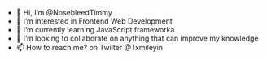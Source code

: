 - 👋 Hi, I’m @NosebleedTimmy
- 👀 I’m interested in Frontend Web Development
- 🌱 I’m currently learning JavaScript frameworka
- 💞️ I’m looking to collaborate on anything that can improve my knowledge
- 📫 How to reach me? on Twiiter @Txmileyin

<!---
NosebleedTimmy/NosebleedTimmy is a ✨ special ✨ repository because its `README.md` (this file) appears on your GitHub profile.
You can click the Preview link to take a look at your changes.
--->
